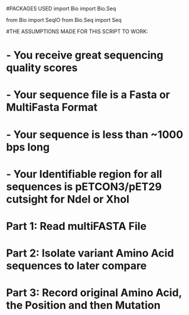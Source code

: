 #PACKAGES USED
import Bio
import Bio.Seq

from Bio import SeqIO
from Bio.Seq import Seq

#THE ASSUMPTIONS MADE FOR THIS SCRIPT TO WORK:
# - You receive great sequencing quality scores
# - Your sequence file is a Fasta or MultiFasta Format
# - Your sequence is less than ~1000 bps long
# - Your Identifiable region for all sequences is pETCON3/pET29 cutsight for NdeI or XhoI

# Part 1: Read multiFASTA File
# Part 2: Isolate variant Amino Acid sequences to later compare
# Part 3: Record original Amino Acid, the Position and then Mutation        


